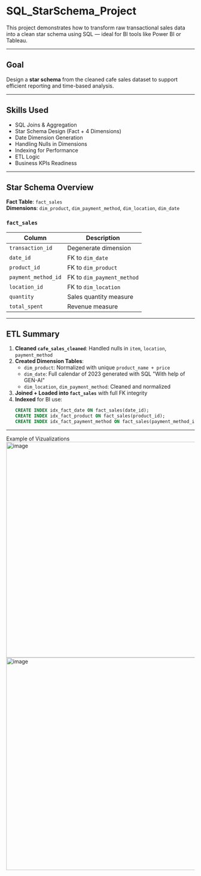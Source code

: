 # SQL_StarSchema_Project

This project demonstrates how to transform raw transactional sales data into a clean star schema using SQL — ideal for BI tools like Power BI or Tableau.

---

## Goal

Design a **star schema** from the cleaned cafe sales dataset to support efficient reporting and time-based analysis.

---

## Skills Used

- SQL Joins & Aggregation  
- Star Schema Design (Fact + 4 Dimensions)  
- Date Dimension Generation  
- Handling Nulls in Dimensions  
- Indexing for Performance  
- ETL Logic  
- Business KPIs Readiness

---

## Star Schema Overview

**Fact Table**: `fact_sales`  
**Dimensions**: `dim_product`, `dim_payment_method`, `dim_location`, `dim_date`

### `fact_sales`
| Column | Description |
|--------|-------------|
| `transaction_id` | Degenerate dimension |
| `date_id` | FK to `dim_date` |
| `product_id` | FK to `dim_product` |
| `payment_method_id` | FK to `dim_payment_method` |
| `location_id` | FK to `dim_location` |
| `quantity` | Sales quantity measure |
| `total_spent` | Revenue measure |

---

## ETL Summary

1. **Cleaned `cafe_sales_cleaned`**: Handled nulls in `item`, `location`, `payment_method`
2. **Created Dimension Tables**:
   - `dim_product`: Normalized with unique `product_name + price`
   - `dim_date`: Full calendar of 2023 generated with SQL "With help of GEN-AI"
   - `dim_location`, `dim_payment_method`: Cleaned and normalized
3. **Joined + Loaded into `fact_sales`** with full FK integrity
4. **Indexed** for BI use:
   ```sql
   CREATE INDEX idx_fact_date ON fact_sales(date_id);
   CREATE INDEX idx_fact_product ON fact_sales(product_id);
   CREATE INDEX idx_fact_payment_method ON fact_sales(payment_method_id);

---
Example of Vizualizations
<img width="993" height="575" alt="image" src="https://github.com/user-attachments/assets/e5def048-8847-4123-b51d-c79cdbddfe1a" />
<img width="1001" height="567" alt="image" src="https://github.com/user-attachments/assets/5ac4fff5-b93c-4baa-bfa6-89a9e22eeb3c" />


